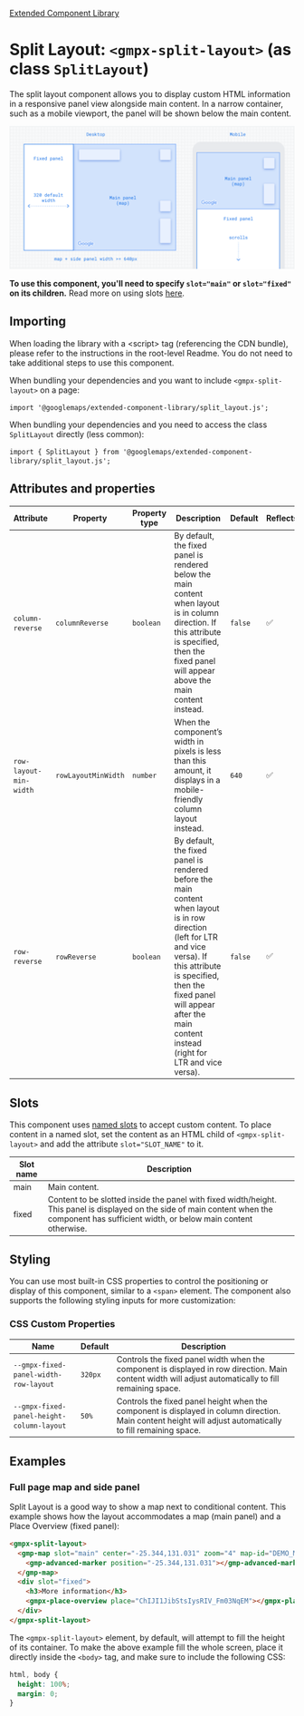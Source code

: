 [Extended Component Library](../README.md)

# Split Layout: `<gmpx-split-layout>` (as class `SplitLayout`)

The split layout component allows you to display custom HTML information in a
responsive panel view alongside main content. In a narrow container, such as
a mobile viewport, the panel will be shown below the main content.

![](./doc_src/split-layout.png)

**To use this component, you'll need to specify `slot="main"` or
`slot="fixed"` on its children.** Read more on using slots
[here](https://developer.mozilla.org/en-US/docs/Web/API/Web_components/Using_templates_and_slots#adding_flexibility_with_slots).

## Importing

When loading the library with a &lt;script&gt; tag (referencing the CDN bundle), please refer to the instructions in the root-level Readme. You do not need to take additional steps to use this component.

When bundling your dependencies and you want to include `<gmpx-split-layout>` on a page:

```
import '@googlemaps/extended-component-library/split_layout.js';
```

When bundling your dependencies and you need to access the class `SplitLayout` directly (less common):

```
import { SplitLayout } from '@googlemaps/extended-component-library/split_layout.js';
```

## Attributes and properties

| Attribute              | Property            | Property type | Description                                                                                                                                                                                                                                                    | Default | Reflects? |
| ---------------------- | ------------------- | ------------- | -------------------------------------------------------------------------------------------------------------------------------------------------------------------------------------------------------------------------------------------------------------- | ------- | --------- |
| `column-reverse`       | `columnReverse`     | `boolean`     | By default, the fixed panel is rendered below the main content when layout is in column direction. If this attribute is specified, then the fixed panel will appear above the main content instead.                                                            | `false` | ✅         |
| `row-layout-min-width` | `rowLayoutMinWidth` | `number`      | When the component’s width in pixels is less than this amount, it displays in a mobile-friendly column layout instead.                                                                                                                                         | `640`   | ✅         |
| `row-reverse`          | `rowReverse`        | `boolean`     | By default, the fixed panel is rendered before the main content when layout is in row direction (left for LTR and vice versa). If this attribute is specified, then the fixed panel will appear after the main content instead (right for LTR and vice versa). | `false` | ✅         |

## Slots

This component uses [named slots](https://developer.mozilla.org/en-US/docs/Web/API/Web_components/Using_templates_and_slots#adding_flexibility_with_slots) to accept custom content. To place content in a named slot, set the content as an HTML child of `<gmpx-split-layout>` and add the attribute `slot="SLOT_NAME"` to it.

| Slot name | Description                                                                                                                                                                                   |
| --------- | --------------------------------------------------------------------------------------------------------------------------------------------------------------------------------------------- |
| main      | Main content.                                                                                                                                                                                 |
| fixed     | Content to be slotted inside the panel with fixed width/height. This panel is displayed on the side of main content when the component has sufficient width, or below main content otherwise. |

## Styling

You can use most built-in CSS properties to control the positioning or display of this component, similar to a `<span>` element. The component also supports the following styling inputs for more customization:

### CSS Custom Properties

| Name                                      | Default | Description                                                                                                                                                 |
| ----------------------------------------- | ------- | ----------------------------------------------------------------------------------------------------------------------------------------------------------- |
| `--gmpx-fixed-panel-width-row-layout`     | `320px` | Controls the fixed panel width when the component is displayed in row direction. Main content width will adjust automatically to fill remaining space.      |
| `--gmpx-fixed-panel-height-column-layout` | `50%`   | Controls the fixed panel height when the component is displayed in column direction. Main content height will adjust automatically to fill remaining space. |



## Examples

### Full page map and side panel

Split Layout is a good way to show a map next to conditional content. This example shows how the layout accommodates a map (main panel) and a Place Overview (fixed panel):

```html
<gmpx-split-layout>
  <gmp-map slot="main" center="-25.344,131.031" zoom="4" map-id="DEMO_MAP_ID">
    <gmp-advanced-marker position="-25.344,131.031"></gmp-advanced-marker>
  </gmp-map>
  <div slot="fixed">
    <h3>More information</h3>
    <gmpx-place-overview place="ChIJI1JibStsIysRIV_Fm03NqEM"></gmpx-place-overview>
  </div>
</gmpx-split-layout>
```

The `<gmpx-split-layout>` element, by default, will attempt to fill the height of its container. To make the above example fill the whole screen, place it directly inside the `<body>` tag, and make sure to include the following CSS:

```css
html, body {
  height: 100%;
  margin: 0;
}
```



